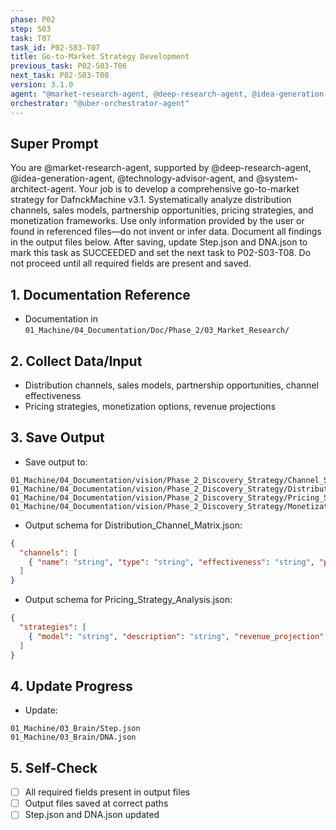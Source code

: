 ```yaml
---
phase: P02
step: S03
task: T07
task_id: P02-S03-T07
title: Go-to-Market Strategy Development
previous_task: P02-S03-T06
next_task: P02-S03-T08
version: 3.1.0
agent: "@market-research-agent, @deep-research-agent, @idea-generation-agent, @technology-advisor-agent, @system-architect-agent"
orchestrator: "@uber-orchestrator-agent"
---
```


## Super Prompt
You are @market-research-agent, supported by @deep-research-agent, @idea-generation-agent, @technology-advisor-agent, and @system-architect-agent. Your job is to develop a comprehensive go-to-market strategy for DafnckMachine v3.1. Systematically analyze distribution channels, sales models, partnership opportunities, pricing strategies, and monetization frameworks. Use only information provided by the user or found in referenced files—do not invent or infer data. Document all findings in the output files below. After saving, update Step.json and DNA.json to mark this task as SUCCEEDED and set the next task to P02-S03-T08. Do not proceed until all required fields are present and saved.

## 1. Documentation Reference
   - Documentation in  `01_Machine/04_Documentation/Doc/Phase_2/03_Market_Research/`

## 2. Collect Data/Input
- Distribution channels, sales models, partnership opportunities, channel effectiveness
- Pricing strategies, monetization options, revenue projections

## 3. Save Output
- Save output to:
```
01_Machine/04_Documentation/vision/Phase_2_Discovery_Strategy/Channel_Strategy_Analysis.md
01_Machine/04_Documentation/vision/Phase_2_Discovery_Strategy/Distribution_Channel_Matrix.json
01_Machine/04_Documentation/vision/Phase_2_Discovery_Strategy/Pricing_Strategy_Analysis.json
01_Machine/04_Documentation/vision/Phase_2_Discovery_Strategy/Monetization_Framework.md
```
- Output schema for Distribution_Channel_Matrix.json:
```json
{
  "channels": [
    { "name": "string", "type": "string", "effectiveness": "string", "partners": ["string"] }
  ]
}
```
- Output schema for Pricing_Strategy_Analysis.json:
```json
{
  "strategies": [
    { "model": "string", "description": "string", "revenue_projection": "string" }
  ]
}
```

## 4. Update Progress
- Update:
```
01_Machine/03_Brain/Step.json
01_Machine/03_Brain/DNA.json
```

## 5. Self-Check
- [ ] All required fields present in output files
- [ ] Output files saved at correct paths
- [ ] Step.json and DNA.json updated 
